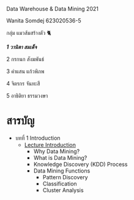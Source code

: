 Data Warehouse & Data Mining 2021

Wanita Somdej 623020536-5

กลุ่ม แมวส้มสร้างตัว 🐈

***1 วานิตา สมเด็จ***

2 กรกนก สังฆพันธ์

3 คำแสน แก้วพิภพ

4 จิตรกร จันทะสี 

5 อาธิติยา ธรรมวงษา

# สารบัญ

* บทที่ 1 Introduction
  * [Lecture Introduction](https://github.com/Wanita-8943/DWDM21/blob/main/Chapter1.pdf)
    * Why Data Mining?    
    * What is Data Mining?    
    * Knowledge Discovery (KDD) Process     
    * Data Mining Functions	       
       * Pattern Discovery	       
       * Classification       
       * Cluster Analysis
